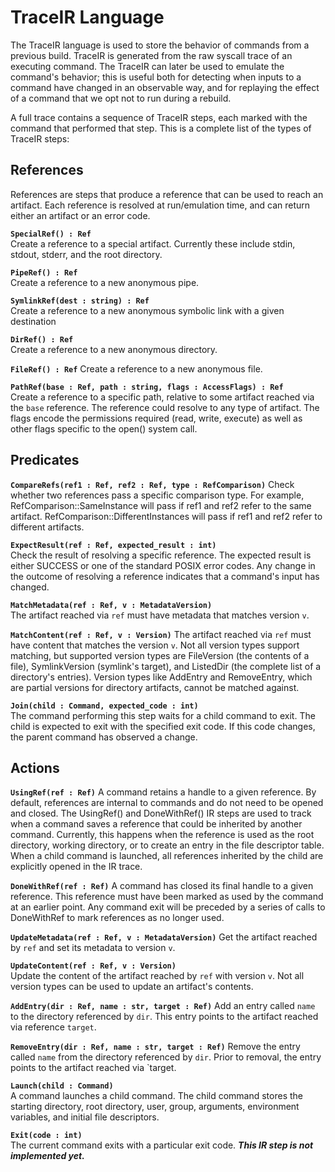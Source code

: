 # TraceIR Language
The TraceIR language is used to store the behavior of commands from a previous build. TraceIR is generated from the raw syscall trace of an executing command. The TraceIR can later be used to emulate the command's behavior; this is useful both for detecting when inputs to a command have changed in an observable way, and for replaying the effect of a command that we opt not to run during a rebuild.

A full trace contains a sequence of TraceIR steps, each marked with the command that performed that step. This is a complete list of the types of TraceIR steps:

## References
References are steps that produce a reference that can be used to reach an artifact. Each reference is resolved at run/emulation time, and can return either an artifact or an error code.

**`SpecialRef() : Ref`**  
Create a reference to a special artifact. Currently these include stdin, stdout, stderr, and the root directory.

**`PipeRef() : Ref`**  
Create a reference to a new anonymous pipe.

**`SymlinkRef(dest : string) : Ref`**  
Create a reference to a new anonymous symbolic link with a given destination

**`DirRef() : Ref`**  
Create a reference to a new anonymous directory.

**`FileRef() : Ref`**
Create a reference to a new anonymous file.

**`PathRef(base : Ref, path : string, flags : AccessFlags) : Ref`**  
Create a reference to a specific path, relative to some artifact reached via the `base` reference. The reference could resolve to any type of artifact. The flags encode the permissions required (read, write, execute) as well as other flags specific to the open() system call.

## Predicates
**`CompareRefs(ref1 : Ref, ref2 : Ref, type : RefComparison)`**
Check whether two references pass a specific comparison type. For example, RefComparison::SameInstance will pass if ref1 and ref2 refer to the same artifact. RefComparison::DifferentInstances will pass if ref1 and ref2 refer to different artifacts.

**`ExpectResult(ref : Ref, expected_result : int)`**  
Check the result of resolving a specific reference. The expected result is either SUCCESS or one of the standard POSIX error codes. Any change in the outcome of resolving a reference indicates that a command's input has changed.

**`MatchMetadata(ref : Ref, v : MetadataVersion)`**  
The artifact reached via `ref` must have metadata that matches version `v`.

**`MatchContent(ref : Ref, v : Version)`**
The artifact reached via `ref` must have content that matches the version `v`. Not all version types support matching, but supported version types are FileVersion (the contents of a file), SymlinkVersion (symlink's target), and ListedDir (the complete list of a directory's entries).
Version types like AddEntry and RemoveEntry, which are partial versions for directory artifacts, cannot be matched against.

**`Join(child : Command, expected_code : int)`**  
The command performing this step waits for a child command to exit. The child is expected to exit with the specified exit code. If this code changes, the parent command has observed a change.

## Actions
**`UsingRef(ref : Ref)`**
A command retains a handle to a given reference. By default, references are internal to commands and do not need to be opened and closed. The UsingRef() and DoneWithRef() IR steps are used to track when a command saves a reference that could be inherited by another command. Currently, this happens when the reference is used as the root directory, working directory, or to create an entry in the file descriptor table. When a child command is launched, all references inherited by the child are explicitly opened in the IR trace.

**`DoneWithRef(ref : Ref)`**
A command has closed its final handle to a given reference. This reference must have been marked as used by the command at an earlier point. Any command exit will be preceded by a series of calls to DoneWithRef to mark references as no longer used.

**`UpdateMetadata(ref : Ref, v : MetadataVersion)`**
Get the artifact reached by `ref` and set its metadata to version `v`.

**`UpdateContent(ref : Ref, v : Version)`**  
Update the content of the artifact reached by `ref` with version `v`. Not all version types can be used to update an artifact's contents.

**`AddEntry(dir : Ref, name : str, target : Ref)`**
Add an entry called `name` to the directory referenced by `dir`. This entry points to the artifact reached via reference `target`.

**`RemoveEntry(dir : Ref, name : str, target : Ref)`**
Remove the entry called `name` from the directory referenced by `dir`. Prior to removal, the entry points to the artifact reached via `target.

**`Launch(child : Command)`**  
A command launches a child command. The child command stores the starting directory, root directory, user, group, arguments, environment variables, and initial file descriptors.

**`Exit(code : int)`**  
The current command exits with a particular exit code. ***This IR step is not implemented yet.***
